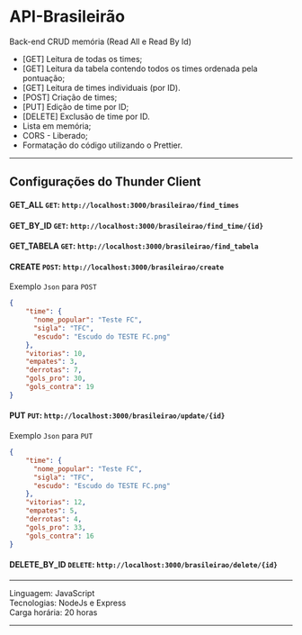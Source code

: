 # API-Brasileirão
Back-end CRUD memória (Read All e Read By Id)

* [GET] Leitura de todas os times;
* [GET] Leitura da tabela contendo todos os times ordenada pela pontuação;
* [GET] Leitura de times individuais (por ID).
* [POST] Criação de times;
* [PUT] Edição de time por ID;
* [DELETE] Exclusão de time por ID.
* Lista em memória;
* CORS - Liberado;
* Formatação do código utilizando o Prettier.

---
## Configurações do Thunder Client

#### GET_ALL `GET`: `http://localhost:3000/brasileirao/find_times`

#### GET_BY_ID `GET`: `http://localhost:3000/brasileirao/find_time/{id}`

#### GET_TABELA `GET`: `http://localhost:3000/brasileirao/find_tabela`

#### CREATE `POST`: `http://localhost:3000/brasileirao/create`
Exemplo `Json` para `POST`
```json
{
    "time": {
      "nome_popular": "Teste FC",
      "sigla": "TFC",
      "escudo": "Escudo do TESTE FC.png"
    },
    "vitorias": 10,
    "empates": 3,
    "derrotas": 7,
    "gols_pro": 30,
    "gols_contra": 19
}
```

#### PUT `PUT`: `http://localhost:3000/brasileirao/update/{id}`
Exemplo `Json` para `PUT`
```json
{
    "time": {
      "nome_popular": "Teste FC",
      "sigla": "TFC",
      "escudo": "Escudo do TESTE FC.png"
    },
    "vitorias": 12,
    "empates": 5,
    "derrotas": 4,
    "gols_pro": 33,
    "gols_contra": 16
}
```

#### DELETE_BY_ID `DELETE`: `http://localhost:3000/brasileirao/delete/{id}`

---

Linguagem: JavaScript  
Tecnologias: NodeJs e Express  
Carga horária: 20 horas  

---
